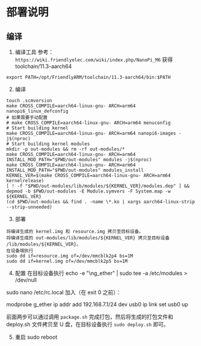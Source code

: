 # 部署说明

## 编译

1. 编译工具
参考：
`https://wiki.friendlyelec.com/wiki/index.php/NanoPi_M6`
获得 toolchain/11.3-aarch64

`export PATH=/opt/FriendlyARM/toolchain/11.3-aarch64/bin:$PATH`

2. 编译
```
touch .scmversion
make CROSS_COMPILE=aarch64-linux-gnu- ARCH=arm64 nanopi6_linux_defconfig
# 如果需要手动配置
# make CROSS_COMPILE=aarch64-linux-gnu- ARCH=arm64 menuconfig
# Start building kernel
make CROSS_COMPILE=aarch64-linux-gnu- ARCH=arm64 nanopi6-images -j$(nproc)
# Start building kernel modules
mkdir -p out-modules && rm -rf out-modules/*
make CROSS_COMPILE=aarch64-linux-gnu- ARCH=arm64 INSTALL_MOD_PATH="$PWD/out-modules" modules -j$(nproc)
make CROSS_COMPILE=aarch64-linux-gnu- ARCH=arm64 INSTALL_MOD_PATH="$PWD/out-modules" modules_install
KERNEL_VER=$(make CROSS_COMPILE=aarch64-linux-gnu- ARCH=arm64 kernelrelease)
[ ! -f "$PWD/out-modules/lib/modules/${KERNEL_VER}/modules.dep" ] && depmod -b $PWD/out-modules -E Module.symvers -F System.map -w ${KERNEL_VER}
(cd $PWD/out-modules && find . -name \*.ko | xargs aarch64-linux-strip --strip-unneeded)
```

3. 部署
```
将编译生成的 kernel.img 和 resource.img 拷贝至目标设备。
将编译生成的 out-modules/lib/modules/${KERNEL_VER} 拷贝至目标设备 /lib/modules/${KERNEL_VER}。
在设备端执行
sudo dd if=resource.img of=/dev/mmcblk2p4 bs=1M
sudo dd if=kernel.img of=/dev/mmcblk2p5 bs=1M
```

4. 配置
在目标设备执行
echo -e "\ng_ether" | sudo tee -a /etc/modules > /dev/null

sudo nano /etc/rc.local
加入（在 exit 0 之前）：

modprobe g_ether
ip addr add 192.168.7.1/24 dev usb0
ip link set usb0 up

前面两步可以通过调用 `package.sh` 完成打包，然后将生成的打包文件和 deploy.sh 文件拷贝至 U 盘，在目标设备执行 `sudo deploy.sh` 即可。

5. 重启
sudo reboot